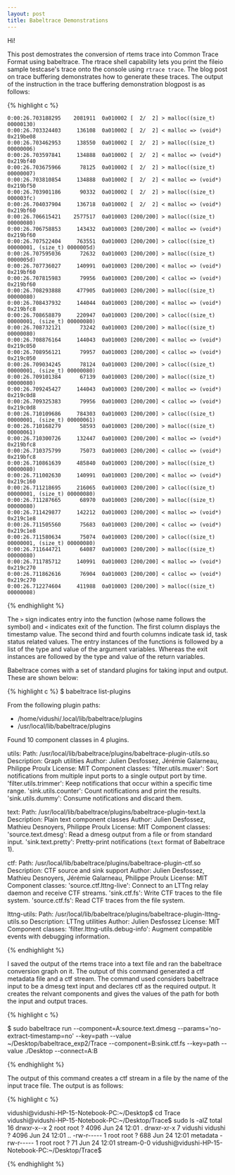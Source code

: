 ```yaml
---
layout: post
title: Babeltrace Demonstrations
---
```


Hi!

This post demostrates the conversion of rtems trace into Common Trace Format using babeltrace. The rtrace shell capability lets you print the fileio sample testcase's trace onto the console using `rtrace trace`. The blog post on trace buffering demonstrates how to generate these traces. The output of the instruction in the trace buffering demonstration blogpost is as follows:

{% highlight c %}

    0:00:26.703188295    2081911  0a010002 [  2/  2] > malloc((size_t) 00000130)
    0:00:26.703324403     136108  0a010002 [  2/  2] < malloc => (void*) 0x219be08
    0:00:26.703462953     138550  0a010002 [  2/  2] > malloc((size_t) 00000006)
    0:00:26.703597841     134888  0a010002 [  2/  2] < malloc => (void*) 0x219bf40
    0:00:26.703675966      78125  0a010002 [  2/  2] > malloc((size_t) 00000007)
    0:00:26.703810854     134888  0a010002 [  2/  2] < malloc => (void*) 0x219bf50
    0:00:26.703901186      90332  0a010002 [  2/  2] > malloc((size_t) 000003fc)
    0:00:26.704037904     136718  0a010002 [  2/  2] < malloc => (void*) 0x219bf60
    0:00:26.706615421    2577517  0a010003 [200/200] > malloc((size_t) 00000080)
    0:00:26.706758853     143432  0a010003 [200/200] < malloc => (void*) 0x219bf60
    0:00:26.707522404     763551  0a010003 [200/200] > calloc((size_t) 00000001, (size_t) 0000005d)
    0:00:26.707595036      72632  0a010003 [200/200] > malloc((size_t) 0000005d)
    0:00:26.707736027     140991  0a010003 [200/200] < malloc => (void*) 0x219bf60
    0:00:26.707815983      79956  0a010003 [200/200] < calloc => (void*) 0x219bf60
    0:00:26.708293888     477905  0a010003 [200/200] > malloc((size_t) 00000080)
    0:00:26.708437932     144044  0a010003 [200/200] < malloc => (void*) 0x219bfc8
    0:00:26.708658879     220947  0a010003 [200/200] > calloc((size_t) 00000001, (size_t) 00000080)
    0:00:26.708732121      73242  0a010003 [200/200] > malloc((size_t) 00000080)
    0:00:26.708876164     144043  0a010003 [200/200] < malloc => (void*) 0x219c050
    0:00:26.708956121      79957  0a010003 [200/200] < calloc => (void*) 0x219c050
    0:00:26.709034245      78124  0a010003 [200/200] > calloc((size_t) 00000001, (size_t) 00000080)
    0:00:26.709101384      67139  0a010003 [200/200] > malloc((size_t) 00000080)
    0:00:26.709245427     144043  0a010003 [200/200] < malloc => (void*) 0x219c0d8
    0:00:26.709325383      79956  0a010003 [200/200] < calloc => (void*) 0x219c0d8
    0:00:26.710109686     784303  0a010003 [200/200] > calloc((size_t) 00000001, (size_t) 00000061)
    0:00:26.710168279      58593  0a010003 [200/200] > malloc((size_t) 00000061)
    0:00:26.710300726     132447  0a010003 [200/200] < malloc => (void*) 0x219bfc8
    0:00:26.710375799      75073  0a010003 [200/200] < calloc => (void*) 0x219bfc8
    0:00:26.710861639     485840  0a010003 [200/200] > malloc((size_t) 00000080)
    0:00:26.711002630     140991  0a010003 [200/200] < malloc => (void*) 0x219c160
    0:00:26.711218695     216065  0a010003 [200/200] > calloc((size_t) 00000001, (size_t) 00000080)
    0:00:26.711287665      68970  0a010003 [200/200] > malloc((size_t) 00000080)
    0:00:26.711429877     142212  0a010003 [200/200] < malloc => (void*) 0x219c1e8
    0:00:26.711505560      75683  0a010003 [200/200] < calloc => (void*) 0x219c1e8
    0:00:26.711580634      75074  0a010003 [200/200] > calloc((size_t) 00000001, (size_t) 00000080)
    0:00:26.711644721      64087  0a010003 [200/200] > malloc((size_t) 00000080)
    0:00:26.711785712     140991  0a010003 [200/200] < malloc => (void*) 0x219c270
    0:00:26.711862616      76904  0a010003 [200/200] < calloc => (void*) 0x219c270
    0:00:26.712274604     411988  0a010003 [200/200] > malloc((size_t) 00000008)

{% endhighlight %} 

The `>` sign indicates entry into the function (whose name follows the symbol) and `<` indicates exit of the function. The first column displays the timestamp value. The second third and fourth columns indicate task id, task status related values. The entry instances of the functions is followed by a list of the type and value of the argument variables. Whereas the exit instances are followed by the type and value of the return variables.

Babeltrace comes with a set of standard plugins for taking input and output. These are shown below:

{% highlight c %}
$ babeltrace list-plugins

From the following plugin paths:

  - /home/vidushi/.local/lib/babeltrace/plugins
  - /usr/local/lib/babeltrace/plugins

Found 10 component classes in 4 plugins.

utils:
  Path: /usr/local/lib/babeltrace/plugins/babeltrace-plugin-utils.so
  Description: Graph utilities
  Author: Julien Desfossez, Jérémie Galarneau, Philippe Proulx
  License: MIT
  Component classes:
    'filter.utils.muxer': Sort notifications from multiple input ports to a single output port by time.
    'filter.utils.trimmer': Keep notifications that occur within a specific time range.
    'sink.utils.counter': Count notifications and print the results.
    'sink.utils.dummy': Consume notifications and discard them.

text:
  Path: /usr/local/lib/babeltrace/plugins/babeltrace-plugin-text.la
  Description: Plain text component classes
  Author: Julien Desfossez, Mathieu Desnoyers, Philippe Proulx
  License: MIT
  Component classes:
    'source.text.dmesg': Read a dmesg output from a file or from standard input.
    'sink.text.pretty': Pretty-print notifications (`text` format of Babeltrace 1).

ctf:
  Path: /usr/local/lib/babeltrace/plugins/babeltrace-plugin-ctf.so
  Description: CTF source and sink support
  Author: Julien Desfossez, Mathieu Desnoyers, Jérémie Galarneau, Philippe Proulx
  License: MIT
  Component classes:
    'source.ctf.lttng-live': Connect to an LTTng relay daemon and receive CTF streams.
    'sink.ctf.fs': Write CTF traces to the file system.
    'source.ctf.fs': Read CTF traces from the file system.

lttng-utils:
  Path: /usr/local/lib/babeltrace/plugins/babeltrace-plugin-lttng-utils.so
  Description: LTTng utilities
  Author: Julien Desfossez
  License: MIT
  Component classes:
    'filter.lttng-utils.debug-info': Augment compatible events with debugging information.

{% endhighlight %}

I saved the output of the rtems trace into a text file and ran the babeltrace conversion graph on it. The output of this command generated a ctf metadata file and a ctf stream. The command used considers babeltrace input to be a dmesg text input and declares ctf as the required output. It creates the relvant components and gives the values of the path for both the input and output traces.


{% highlight c %}

$ sudo babeltrace run --component=A:source.text.dmesg --params='no-extract-timestamp=no' --key=path --value ~/Desktop/babeltrace_exp2/Trace --component=B:sink.ctf.fs --key=path --value ./Desktop --connect=A:B

{% endhighlight %}

The output of this command creates a ctf stream in a file by the name of the input trace file. The output is as follows:

{% highlight c %}

vidushi@vidushi-HP-15-Notebook-PC:~/Desktop$ cd Trace
vidushi@vidushi-HP-15-Notebook-PC:~/Desktop/Trace$ sudo ls -alZ
total 16
drwxr-x--x 2 root    root    ? 4096 Jun 24 12:01 .
drwxr-xr-x 7 vidushi vidushi ? 4096 Jun 24 12:01 ..
-rw-r----- 1 root    root    ?  688 Jun 24 12:01 metadata
-rw-r----- 1 root    root    ?   71 Jun 24 12:01 stream-0-0
vidushi@vidushi-HP-15-Notebook-PC:~/Desktop/Trace$ 

{% endhighlight %}
